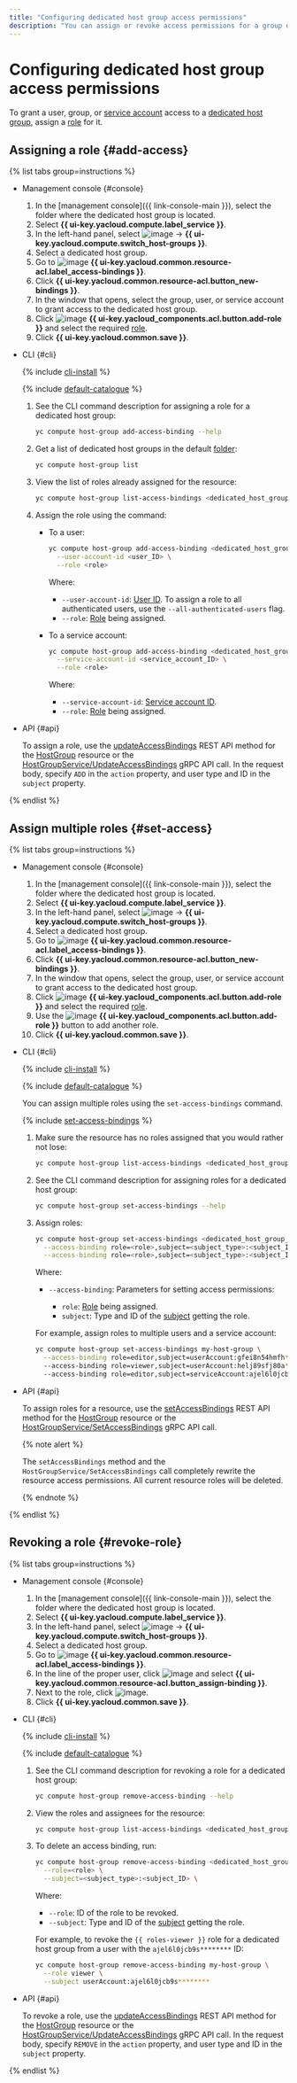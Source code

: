 ```yaml
---
title: "Configuring dedicated host group access permissions"
description: "You can assign or revoke access permissions for a group of dedicated {{ compute-name }} hosts."
---
```


# Configuring dedicated host group access permissions


To grant a user, group, or [service account](../../../iam/concepts/users/service-accounts.md) access to a [dedicated host group](../../concepts/dedicated-host.md), assign a [role](../../../iam/concepts/access-control/roles.md) for it.

## Assigning a role {#add-access}

{% list tabs group=instructions %}

- Management console {#console}

   1. In the [management console]({{ link-console-main }}), select the folder where the dedicated host group is located.
   1. Select **{{ ui-key.yacloud.compute.label_service }}**.
   1. In the left-hand panel, select ![image](../../../_assets/horizontal-ellipsis.svg) → **{{ ui-key.yacloud.compute.switch_host-groups }}**.
   1. Select a dedicated host group.
   1. Go to ![image](../../../_assets/console-icons/persons.svg) **{{ ui-key.yacloud.common.resource-acl.label_access-bindings }}**.
   1. Click **{{ ui-key.yacloud.common.resource-acl.button_new-bindings }}**.
   1. In the window that opens, select the group, user, or service account to grant access to the dedicated host group.
   1. Click ![image](../../../_assets/console-icons/plus.svg) **{{ ui-key.yacloud_components.acl.button.add-role }}** and select the required [role](../../security/index.md#roles-list).
   1. Click **{{ ui-key.yacloud.common.save }}**.

- CLI {#cli}

   {% include [cli-install](../../../_includes/cli-install.md) %}

   {% include [default-catalogue](../../../_includes/default-catalogue.md) %}

   1. See the CLI command description for assigning a role for a dedicated host group:

      ```bash
      yc compute host-group add-access-binding --help
      ```

   1. Get a list of dedicated host groups in the default [folder](../../../resource-manager/concepts/resources-hierarchy.md#folder):

      ```bash
      yc compute host-group list
      ```

   1. View the list of roles already assigned for the resource:

      ```bash
      yc compute host-group list-access-bindings <dedicated_host_group_name_or_ID>
      ```

   1. Assign the role using the command:

      * To a user:

         ```bash
         yc compute host-group add-access-binding <dedicated_host_group_name_or_ID> \
           --user-account-id <user_ID> \
           --role <role>
         ```

         Where:

         * `--user-account-id`: [User ID](../../../iam/operations/users/get.md). To assign a role to all authenticated users, use the `--all-authenticated-users` flag.
         * `--role`: [Role](../../security/index.md#roles-list) being assigned.

      * To a service account:

         ```bash
         yc compute host-group add-access-binding <dedicated_host_group_name_or_ID> \
           --service-account-id <service_account_ID> \
           --role <role>
         ```

         Where:

         * `--service-account-id`: [Service account ID](../../../iam/operations/sa/get-id.md).
         * `--role`: [Role](../../security/index.md#roles-list) being assigned.

- API {#api}

   To assign a role, use the [updateAccessBindings](../../api-ref/HostGroup/updateAccessBindings.md) REST API method for the [HostGroup](../../api-ref/HostGroup/index.md) resource or the [HostGroupService/UpdateAccessBindings](../../api-ref/grpc/host_group_service.md#UpdateAccessBindings) gRPC API call. In the request body, specify `ADD` in the `action` property, and user type and ID in the `subject` property.

{% endlist %}

## Assign multiple roles {#set-access}

{% list tabs group=instructions %}

- Management console {#console}

   1. In the [management console]({{ link-console-main }}), select the folder where the dedicated host group is located.
   1. Select **{{ ui-key.yacloud.compute.label_service }}**.
   1. In the left-hand panel, select ![image](../../../_assets/horizontal-ellipsis.svg) → **{{ ui-key.yacloud.compute.switch_host-groups }}**.
   1. Select a dedicated host group.
   1. Go to ![image](../../../_assets/console-icons/persons.svg) **{{ ui-key.yacloud.common.resource-acl.label_access-bindings }}**.
   1. Click **{{ ui-key.yacloud.common.resource-acl.button_new-bindings }}**.
   1. In the window that opens, select the group, user, or service account to grant access to the dedicated host group.
   1. Click ![image](../../../_assets/console-icons/plus.svg) **{{ ui-key.yacloud_components.acl.button.add-role }}** and select the required [role](../../security/index.md#roles-list).
   1. Use the ![image](../../../_assets/console-icons/plus.svg) **{{ ui-key.yacloud_components.acl.button.add-role }}** button to add another role.
   1. Click **{{ ui-key.yacloud.common.save }}**.

- CLI {#cli}

   {% include [cli-install](../../../_includes/cli-install.md) %}

   {% include [default-catalogue](../../../_includes/default-catalogue.md) %}

   You can assign multiple roles using the `set-access-bindings` command.

   {% include [set-access-bindings](../../../_includes/compute/set-access-bindings-note.md) %}

   1. Make sure the resource has no roles assigned that you would rather not lose:

      ```bash
      yc compute host-group list-access-bindings <dedicated_host_group_name_or_ID>
      ```

   1. See the CLI command description for assigning roles for a dedicated host group:

      ```bash
      yc compute host-group set-access-bindings --help
      ```

   1. Assign roles:

      ```bash
      yc compute host-group set-access-bindings <dedicated_host_group_name_or_ID> \
        --access-binding role=<role>,subject=<subject_type>:<subject_ID> \
        --access-binding role=<role>,subject=<subject_type>:<subject_ID>
      ```

      Where:

      * `--access-binding`: Parameters for setting access permissions:

         * `role`: [Role](../../security/index.md#roles-list) being assigned.
         * `subject`: Type and ID of the [subject](../../../iam/concepts/access-control/index.md#subject) getting the role.

      For example, assign roles to multiple users and a service account:

      ```bash
      yc compute host-group set-access-bindings my-host-group \
        --access-binding role=editor,subject=userAccount:gfei8n54hmfh********
        --access-binding role=viewer,subject=userAccount:helj89sfj80a********
        --access-binding role=editor,subject=serviceAccount:ajel6l0jcb9s********
      ```

- API {#api}

   To assign roles for a resource, use the [setAccessBindings](../../api-ref/HostGroup/setAccessBindings.md) REST API method for the [HostGroup](../../api-ref/HostGroup/index.md) resource or the [HostGroupService/SetAccessBindings](../../api-ref/grpc/host_group_service.md#SetAccessBindings) gRPC API call.

   {% note alert %}

   The `setAccessBindings` method and the `HostGroupService/SetAccessBindings` call completely rewrite the resource access permissions. All current resource roles will be deleted.

   {% endnote %}

{% endlist %}

## Revoking a role {#revoke-role}

{% list tabs group=instructions %}

- Management console {#console}

   1. In the [management console]({{ link-console-main }}), select the folder where the dedicated host group is located.
   1. Select **{{ ui-key.yacloud.compute.label_service }}**.
   1. In the left-hand panel, select ![image](../../../_assets/horizontal-ellipsis.svg) → **{{ ui-key.yacloud.compute.switch_host-groups }}**.
   1. Select a dedicated host group.
   1. Go to ![image](../../../_assets/console-icons/persons.svg) **{{ ui-key.yacloud.common.resource-acl.label_access-bindings }}**.
   1. In the line of the proper user, click ![image](../../../_assets/horizontal-ellipsis.svg) and select **{{ ui-key.yacloud.common.resource-acl.button_assign-binding }}**.
   1. Next to the role, click ![image](../../../_assets/cross.svg).
   1. Click **{{ ui-key.yacloud.common.save }}**.

- CLI {#cli}

   {% include [cli-install](../../../_includes/cli-install.md) %}

   {% include [default-catalogue](../../../_includes/default-catalogue.md) %}

   1. See the CLI command description for revoking a role for a dedicated host group:

      ```bash
      yc compute host-group remove-access-binding --help
      ```

   1. View the roles and assignees for the resource:

      ```bash
      yc compute host-group list-access-bindings <dedicated_host_group_name_or_ID>
      ```

   1. To delete an access binding, run:

      ```bash
      yc compute host-group remove-access-binding <dedicated_host_group_name_or_ID> \
        --role=<role> \
        --subject=<subject_type>:<subject_ID> \
      ```

      Where:

      * `--role`: ID of the role to be revoked.
      * `--subject`: Type and ID of the [subject](../../../iam/concepts/access-control/index.md#subject) getting the role.

      For example, to revoke the `{{ roles-viewer }}` role for a dedicated host group from a user with the `ajel6l0jcb9s********` ID:

      ```bash
      yc compute host-group remove-access-binding my-host-group \
        --role viewer \
        --subject userAccount:ajel6l0jcb9s********
      ```

- API {#api}

   To revoke a role, use the [updateAccessBindings](../../api-ref/HostGroup/updateAccessBindings.md) REST API method for the [HostGroup](../../api-ref/HostGroup/index.md) resource or the [HostGroupService/UpdateAccessBindings](../../api-ref/grpc/host_group_service.md#UpdateAccessBindings) gRPC API call. In the request body, specify `REMOVE` in the `action` property, and user type and ID in the `subject` property.

{% endlist %}
